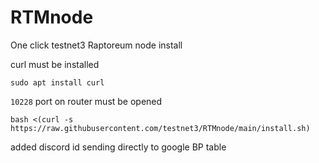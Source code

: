 # RTMnode

One click testnet3 Raptoreum node install

curl must be installed

```sudo apt install curl```

```10228``` port on router must be opened


``` bash <(curl -s https://raw.githubusercontent.com/testnet3/RTMnode/main/install.sh) ```


added discord id sending directly to google BP table
